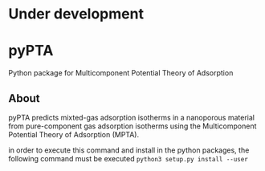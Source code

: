 # Under development

# pyPTA
Python package for Multicomponent Potential Theory of Adsorption


## About
pyPTA predicts mixted-gas adsorption isotherms in a nanoporous material from pure-component gas adsorption isotherms using the Multicomponent Potential Theory of Adsorption (MPTA).


in order to execute this command and install in the python packages, the following command must be executed
`python3 setup.py install --user`
